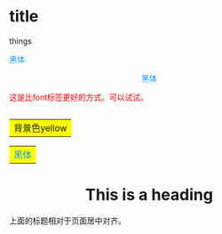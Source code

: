 # title

things

<font color=#0099ff >黑体</font>

<center><font color=#0099ff >黑体</font></center>

<span style="color:red;">这是比font标签更好的方式。可以试试。</span>

<table align="left"><tr><td bgcolor=yellow>背景色yellow</td></tr></table>  

<table><tr><td bgcolor=yellow><font color=#0099ff >黑体</font></td></tr></table>

<h1 style="text-align:center">This is a heading</h1>
<p>上面的标题相对于页面居中对齐。</p>

